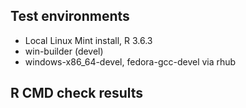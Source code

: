 ## Test environments
* Local Linux Mint install, R 3.6.3
* win-builder (devel)
* windows-x86_64-devel, fedora-gcc-devel via rhub

## R CMD check results